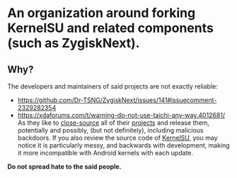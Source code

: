 # An organization around forking KernelSU and related components (such as ZygiskNext).

## Why?
The developers and maintainers of said projects are not exactly reliable:
 - https://github.com/Dr-TSNG/ZygiskNext/issues/141#issuecomment-2329282354
 - https://xdaforums.com/t/warning-do-not-use-taichi-any-way.4012681/
As they like to [close-source](https://github.com/Dr-TSNG/ZygiskNext/blob/copyright/README.md) all of their [projects](https://github.com/taichi-framework) and release them, potentially and possibly, (but not definitely), including malicious backdoors.
If you also review the source code of [KernelSU](https://github.com/tiann/KernelSU), you may notice it is particularly messy, and backwards with development, making it more incompatible with Android kernels with each update. 

**Do not spread hate to the said people.**
